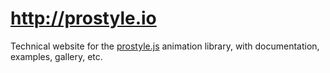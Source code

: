 # http://prostyle.io
Technical website for the [prostyle.js](https://github.com/ProGraphics/prostyle.js) animation library, with documentation, examples, gallery, etc.
